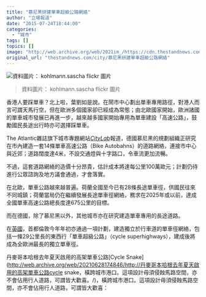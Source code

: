 ```yaml
---
title: "慕尼黑研建單車超級公路網絡"
author: "立場報道"
date: "2015-07-24T18:44:00"
categories:
  - "城市"
tags: []
topics: []
image: "http://web.archive.org/web/2021im_/https://cdn.thestandnews.com/media/photos/cache/14168563925_7a5834db5c_b_orv7o_1200x0.png"
original_url: "thestandnews.com/city/慕尼黑研建單車超級公路網絡"
---
```

![資料圖片： kohlmann.sascha flickr 圖片](http://web.archive.org/web/2021im_/https://cdn.thestandnews.com/media/photos/cache/14168563925_7a5834db5c_b_orv7o_1200x0.png)

> 資料圖片： kohlmann.sascha flickr 圖片

香港人要踩單車？北上啦，葉劉如是說。在鬧市中心劃出單車專用路徑，對港人而言可謂天馬行空，但在歐洲多個國家卻已經成為常態；由北歐國家開始，歐洲諸國的單車城市發展已再進一步，越來越多國家開始專用為單車建設「高速公路」，鼓勵國民長途出行時亦可選擇踩單車。

The Atlantic雜誌旗下城市專題網站[_CityLab_](http://web.archive.org/web/20210628174846/http://www.citylab.com/commute/2015/07/bike-autobahns-could-be-coming-to-munich/399410/)報道，德國慕尼黑的規劃組織正研究在市內建造一套14條單車高速公路（Bike Autobahns）的道路網絡，連接市中心與近郊；道路闊度達4米，不設交通燈與十字路口，令車流更加流暢。

不過，這套道路網絡的造價十分昂貴，估計成本將達每公里100萬歐元；計劃仍待進行公眾諮詢及地方議會通過，才會落實。

在北歐，單車公路越來越普遍。荷蘭全國至今已有28條長途單車徑，供國民往來不同城鎮；荷蘭當局仍在繼續發展長途單車徑網絡，務求在2025年或以前，達成全國單車高速公路總長度達675公里的目標。

而在德國，除了慕尼黑以外，其他城市亦在研究建造單車專用的長途道路。

在[英國](../../city/%E5%80%AB%E6%95%A6%E5%B0%87%E5%BB%BA%E5%85%A8%E6%AD%90%E6%9C%80%E9%95%B7%E5%96%AE%E8%BB%8A%E5%BE%91-%E8%B2%AB%E7%A9%BF%E5%B8%82%E4%B8%AD%E5%BF%83/)，首都倫敦今年年初亦通過一項計劃，建造獨立於行車道的單車徑網絡，包括一條29公里長的東西行「單車超級公路」（cycle superhighways），建成後將成為全歐洲最長的獨立單車徑。

丹麥哥本哈根去年夏天啟用的高架單車公路[Cycle Snake](http://web.archive.org/web/20210628174846/http://丹麥哥本哈根去年夏天啟用的高架單車公路cycle snake，橫跨城市港口。這項設計毋須侵蝕馬路空間，亦不會佔用行人道路，可謂皆大歡喜。/)，橫跨城市港口。這項設計毋須侵蝕馬路空間，亦不會佔用行人道路，可謂皆大歡喜：